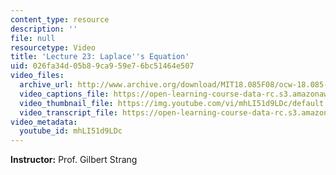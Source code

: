 ```yaml
---
content_type: resource
description: ''
file: null
resourcetype: Video
title: 'Lecture 23: Laplace''s Equation'
uid: 026fa34d-05b8-9ca9-59e7-6bc51464e507
video_files:
  archive_url: http://www.archive.org/download/MIT18.085F08/ocw-18.085-f08-lec23_300k.mp4
  video_captions_file: https://open-learning-course-data-rc.s3.amazonaws.com/18-085-computational-science-and-engineering-i-fall-2008/7a3ad6d27c2e5ef1a787b90da603752a_mhLI51d9LDc.vtt
  video_thumbnail_file: https://img.youtube.com/vi/mhLI51d9LDc/default.jpg
  video_transcript_file: https://open-learning-course-data-rc.s3.amazonaws.com/18-085-computational-science-and-engineering-i-fall-2008/6473a00f24827ead0cd1ffd32ebc5289_mhLI51d9LDc.pdf
video_metadata:
  youtube_id: mhLI51d9LDc
---
```


**Instructor:** Prof. Gilbert Strang